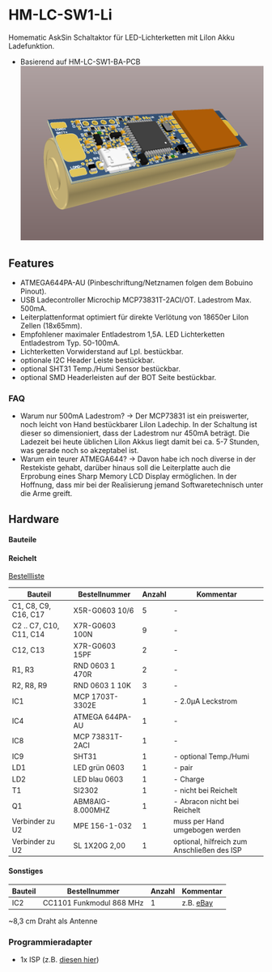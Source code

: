 # HM-LC-SW1-Li
Homematic AskSin Schaltaktor für LED-Lichterketten mit LiIon Akku Ladefunktion.
- Basierend auf HM-LC-SW1-BA-PCB
![ISO_BATT](https://github.com/Asselhead/HM-LC-SW1-Li/blob/master/Images/ISO_BATT.png)

## Features

- ATMEGA644PA-AU (Pinbeschriftung/Netznamen folgen dem Bobuino Pinout).
- USB Ladecontroller Microchip MCP73831T-2ACI/OT. Ladestrom Max. 500mA.
- Leiterplattenformat optimiert für direkte Verlötung von 18650er LiIon Zellen (18x65mm).
- Empfohlener maximaler Entladestrom 1,5A. LED Lichterketten Entladestrom Typ. 50-100mA.
- Lichterketten Vorwiderstand auf Lpl. bestückbar.
- optionale I2C Header Leiste bestückbar.
- optional SHT31 Temp./Humi Sensor bestückbar.
- optional SMD Headerleisten auf der BOT Seite bestückbar.

### FAQ

- Warum nur 500mA Ladestrom? -> Der MCP73831 ist ein preiswerter, noch leicht von Hand bestückbarer LiIon Ladechip.
In der Schaltung ist dieser so dimensioniert, dass der Ladestrom nur 450mA beträgt. Die Ladezeit bei heute üblichen LiIon Akkus liegt damit bei ca. 5-7 Stunden, was gerade noch so akzeptabel ist.
- Warum ein teurer ATMEGA644? -> Davon habe ich noch diverse in der Restekiste gehabt, darüber hinaus soll die Leiterplatte auch die Erprobung eines Sharp Memory LCD Display ermöglichen. In der Hoffnung, dass mir bei der Realisierung jemand Softwaretechnisch unter die Arme greift.

## Hardware

#### Bauteile

#### Reichelt

[Bestellliste](https://www.reichelt.de/my/1519439)

Bauteil                  | Bestellnummer    | Anzahl | Kommentar
------------------------ | ---------------- | ------ | ---------
C1, C8, C9, C16, C17     | X5R-G0603 10/6   |   5    | -
C2 .. C7, C10, C11, C14  | X7R-G0603 100N   |   9    | -
C12, C13                 | X7R-G0603 15PF   |   2    | -
R1, R3                   | RND 0603 1 470R  |   2    | -
R2, R8, R9               | RND 0603 1 10K   |   3    | -
IC1                      | MCP 1703T-3302E |   1    | - 2.0µA Leckstrom
IC4                      | ATMEGA 644PA-AU |   1    | -
IC8                      | MCP 73831T-2ACI |   1    | -
IC9                      | SHT31           |   1    | - optional Temp./Humi
LD1                      | LED grün 0603   |   1    | - pair
LD2                      | LED blau 0603   |   1    | - Charge
T1                       | SI2302          |   1    | - nicht bei Reichelt
Q1                       | ABM8AIG-8.000MHZ|   1    | - Abracon nicht bei Reichelt
Verbinder zu U2          | MPE 156-1-032   |   1    | muss per Hand umgebogen werden
Verbinder zu U2          | SL 1X20G 2,00   |   1    | optional, hilfreich zum Anschließen des ISP


#### Sonstiges

Bauteil | Bestellnummer            | Anzahl | Kommentar
------- | ------------------------ | ------ | ---------
IC2     | CC1101 Funkmodul 868 MHz |   1    | z.B. [eBay](https://www.ebay.de/itm/272455136087)

~8,3 cm Draht als Antenne


### Programmieradapter
- 1x ISP (z.B. [diesen hier](https://www.diamex.de/dxshop/USB-ISP-Programmer-fuer-Atmel-AVR-Rev2))
